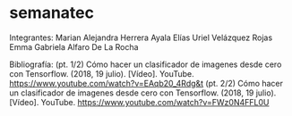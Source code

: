 # semanatec

Integrantes:
Marian Alejandra Herrera Ayala
Elías Uriel Velázquez Rojas
Emma Gabriela Alfaro De La Rocha

Bibliografía:
(pt. 1/2) Cómo hacer un clasificador de imagenes desde cero con Tensorflow. (2018, 19 julio). [Vídeo]. YouTube. https://www.youtube.com/watch?v=EAqb20_4Rdg&t
(pt. 2/2) Cómo hacer un clasificador de imagenes desde cero con Tensorflow. (2018, 19 julio). [Vídeo]. YouTube. https://www.youtube.com/watch?v=FWz0N4FFL0U
